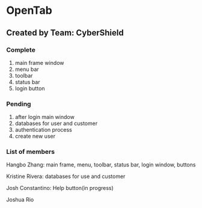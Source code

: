 # OpenTab

## Created by Team: CyberShield

### Complete
1. main frame window
2. menu bar
3. toolbar
4. status bar
5. login button


### Pending
1. after login main window
2. databases for user and customer
3. authentication process
4. create new user


### List of members
Hangbo Zhang: main frame, menu, toolbar, status bar, login window, buttons

Kristine Rivera: databases for use and customer

Josh Constantino: Help button(in progress)

Joshua Rio

